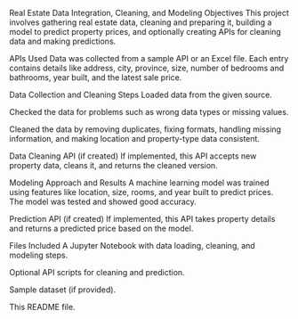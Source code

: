 Real Estate Data Integration, Cleaning, and Modeling
Objectives
This project involves gathering real estate data, cleaning and preparing it, building a model to predict property prices, and optionally creating APIs for cleaning data and making predictions.

APIs Used
Data was collected from a sample API or an Excel file. Each entry contains details like address, city, province, size, number of bedrooms and bathrooms, year built, and the latest sale price.

Data Collection and Cleaning Steps
Loaded data from the given source.

Checked the data for problems such as wrong data types or missing values.

Cleaned the data by removing duplicates, fixing formats, handling missing information, and making location and property-type data consistent.

Data Cleaning API (if created)
If implemented, this API accepts new property data, cleans it, and returns the cleaned version.

Modeling Approach and Results
A machine learning model was trained using features like location, size, rooms, and year built to predict prices. The model was tested and showed good accuracy.

Prediction API (if created)
If implemented, this API takes property details and returns a predicted price based on the model.

Files Included
A Jupyter Notebook with data loading, cleaning, and modeling steps.

Optional API scripts for cleaning and prediction.

Sample dataset (if provided).

This README file.
